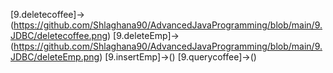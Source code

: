 [9.deletecoffee]->(https://github.com/Shlaghana90/AdvancedJavaProgramming/blob/main/9.JDBC/deletecoffee.png)
[9.deleteEmp]->(https://github.com/Shlaghana90/AdvancedJavaProgramming/blob/main/9.JDBC/deleteEmp.png)
[9.insertEmp]->()
[9.querycoffee]->()

